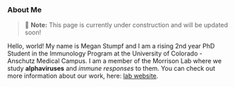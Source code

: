 ### About Me

> 📝 **Note:** This page is currently under construction and will be updated soon!

Hello, world! My name is Megan Stumpf and I am a rising 2nd year PhD Student in the Immunology Program at the University of Colorado - Anschutz Medical Campus. I am a member of the Morrison Lab where we study **alphaviruses** and *immune responses* to them. You can check out more information about our work, here: [lab website](https://medschool.cuanschutz.edu/immunology-and-microbiology/immu-micro-labs/morrison-lab).
